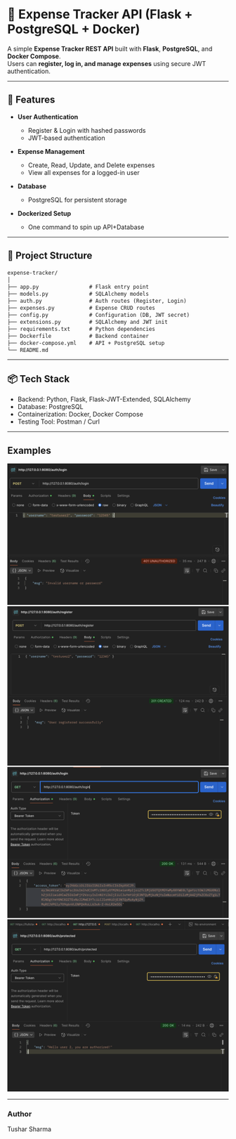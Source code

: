 # 🧾 Expense Tracker API (Flask + PostgreSQL + Docker)

A simple **Expense Tracker REST API** built with **Flask**, **PostgreSQL**, and **Docker Compose**.  
Users can **register, log in, and manage expenses** using secure JWT authentication.

---

## 🚀 Features

- **User Authentication**
  - Register & Login with hashed passwords
  - JWT-based authentication

- **Expense Management**
  - Create, Read, Update, and Delete expenses
  - View all expenses for a logged-in user

- **Database**
  - PostgreSQL for persistent storage

- **Dockerized Setup**
  - One command to spin up API+Database

---

## 📂 Project Structure

```
expense-tracker/
│
├── app.py                # Flask entry point
├── models.py             # SQLAlchemy models
├── auth.py               # Auth routes (Register, Login)
├── expenses.py           # Expense CRUD routes
├── config.py             # Configuration (DB, JWT secret)
├── extensions.py         # SQLAlchemy and JWT init
├── requirements.txt      # Python dependencies
├── Dockerfile            # Backend container
├── docker-compose.yml    # API + PostgreSQL setup
└── README.md
```

---
## 📦 Tech Stack
- Backend: Python, Flask, Flask-JWT-Extended, SQLAlchemy
- Database: PostgreSQL
- Containerization: Docker, Docker Compose
- Testing Tool: Postman / Curl

---

## Examples
![screenshot](backend/example/screenshot%201.png)
![screenshot](backend/example/screenshot%202.png)
![screenshot](backend/example/screenshot%203.png)
![screenshot](backend/example/screenshot%204.png)

---
### Author
Tushar Sharma